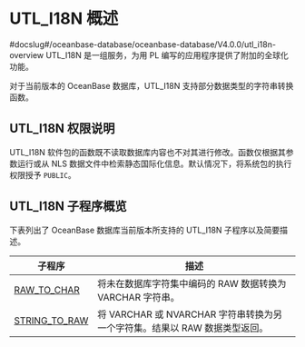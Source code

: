UTL_I18N 概述 
================================
#docslug#/oceanbase-database/oceanbase-database/V4.0.0/utl_i18n-overview
UTL_I18N 是一组服务，为用 PL 编写的应用程序提供了附加的全球化功能。

对于当前版本的 OceanBase 数据库，UTL_I18N 支持部分数据类型的字符串转换函数。

UTL_I18N 权限说明 
----------------------

UTL_I18N 软件包的函数既不读取数据库内容也不对其进行修改。函数仅根据其参数运行或从 NLS 数据文件中检索静态国际化信息。默认情况下，将系统包的执行权限授予 `PUBLIC`。

UTL_I18N 子程序概览 
-----------------------

下表列出了 OceanBase 数据库当前版本所支持的 UTL_I18N 子程序以及简要描述。


|                           **子程序**                            |                      **描述**                       |
|--------------------------------------------------------------|---------------------------------------------------|
| [RAW_TO_CHAR](../25.UTL_I18N/2.RAW_TO_CHAR.md)   | 将未在数据库字符集中编码的 RAW 数据转换为VARCHAR 字符串。               |
| [STRING_TO_RAW](../25.UTL_I18N/3.STRING_TO_RAW.md) | 将 VARCHAR 或 NVARCHAR 字符串转换为另一个字符集。结果以 RAW 数据类型返回。 |



